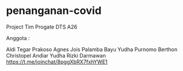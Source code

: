 # penanganan-covid
Project Tim Progate DTS A26

Anggota :

Aldi Tegar Prakoso
Agnes Jois Palamba
Bayu Yudha Purnomo
Berthon Christopel
Andiar Yudha Rizki Darmawan
https://t.me/joinchat/8pggXbRX7fxhYWE1
